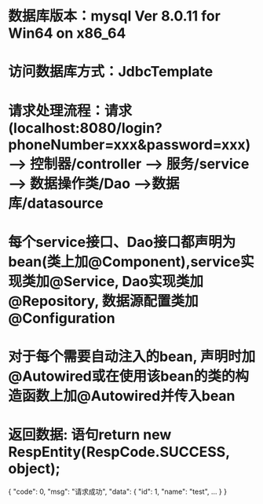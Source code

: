 # 数据库版本：mysql  Ver 8.0.11 for Win64 on x86_64
# 访问数据库方式：JdbcTemplate
# 请求处理流程：请求(localhost:8080/login?phoneNumber=xxx&password=xxx) --> 控制器/controller --> 服务/service --> 数据操作类/Dao -->数据库/datasource
# 每个service接口、Dao接口都声明为bean(类上加@Component),service实现类加@Service, Dao实现类加@Repository, 数据源配置类加@Configuration
# 对于每个需要自动注入的bean, 声明时加@Autowired或在使用该bean的类的构造函数上加@Autowired并传入bean
# 返回数据: 语句return new RespEntity(RespCode.SUCCESS, object);
{
  "code": 0,
  "msg": "请求成功",
  "data": {
    "id": 1,
    "name": "test",
     ...
  }
}
